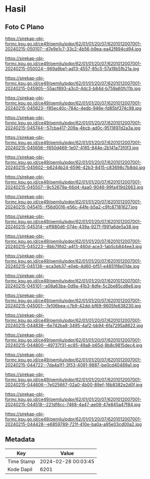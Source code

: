 # Hasil

## Foto C Plano

https://sirekap-obj-formc.kpu.go.id/ce49/pemilu/pdpr/62/01/01/20/07/6201012007001-20240215-050107--d7e9e1c7-33c2-4b56-b9ea-ea42f894cd94.jpg

https://sirekap-obj-formc.kpu.go.id/ce49/pemilu/pdpr/62/01/01/20/07/6201012007001-20240215-050024--969a9be1-ad13-4557-85c5-57a19b5fb21a.jpg

https://sirekap-obj-formc.kpu.go.id/ce49/pemilu/pdpr/62/01/01/20/07/6201012007001-20240215-045905--55acf893-a3c0-4dc3-b84d-b759a60fc11b.jpg

https://sirekap-obj-formc.kpu.go.id/ce49/pemilu/pdpr/62/01/01/20/07/6201012007001-20240215-045823--f85ec40c-784c-4edb-946e-fd85bf374c98.jpg

https://sirekap-obj-formc.kpu.go.id/ce49/pemilu/pdpr/62/01/01/20/07/6201012007001-20240215-045744--57cba417-209a-4bcb-ad0c-9511897d2a3a.jpg

https://sirekap-obj-formc.kpu.go.id/ce49/pemilu/pdpr/62/01/01/20/07/6201012007001-20240215-045656--f650d469-1e07-4165-844e-2b141a73f0f3.jpg

https://sirekap-obj-formc.kpu.go.id/ce49/pemilu/pdpr/62/01/01/20/07/6201012007001-20240215-045602--b6244b24-6596-42b3-8415-c83698c7b8dd.jpg

https://sirekap-obj-formc.kpu.go.id/ce49/pemilu/pdpr/62/01/01/20/07/6201012007001-20240215-045507--9c52679a-66d4-4aa0-9046-99fa419d2663.jpg

https://sirekap-obj-formc.kpu.go.id/ce49/pemilu/pdpr/62/01/01/20/07/6201012007001-20240215-045415--f56d0016-e56c-44fe-b5a2-c9fc87181627.jpg

https://sirekap-obj-formc.kpu.go.id/ce49/pemilu/pdpr/62/01/01/20/07/6201012007001-20240215-045314--eff880d6-074e-439a-927f-f991a6de5a38.jpg

https://sirekap-obj-formc.kpu.go.id/ce49/pemilu/pdpr/62/01/01/20/07/6201012007001-20240215-045223--8bb79fd2-a4f3-460d-ace3-1ab5cb844ee3.jpg

https://sirekap-obj-formc.kpu.go.id/ce49/pemilu/pdpr/62/01/01/20/07/6201012007001-20240215-045138--eca3eb37-e0eb-4d60-bf51-e4851f8e01de.jpg

https://sirekap-obj-formc.kpu.go.id/ce49/pemilu/pdpr/62/01/01/20/07/6201012007001-20240215-045101--a08a63ba-0d9a-41b3-8dfe-5c2be85cd8e6.jpg

https://sirekap-obj-formc.kpu.go.id/ce49/pemilu/pdpr/62/01/01/20/07/6201012007001-20240215-045001--7e106bea-c7b9-42dd-bf69-9605fe638230.jpg

https://sirekap-obj-formc.kpu.go.id/ce49/pemilu/pdpr/62/01/01/20/07/6201012007001-20240215-044838--6e742ba8-3495-4af2-bb94-6fa7295a8622.jpg

https://sirekap-obj-formc.kpu.go.id/ce49/pemilu/pdpr/62/01/01/20/07/6201012007001-20240215-044800--49737f31-ec85-49a8-b65d-9b8c9815dec4.jpg

https://sirekap-obj-formc.kpu.go.id/ce49/pemilu/pdpr/62/01/01/20/07/6201012007001-20240215-044722--7da4a1f1-3f53-4091-9887-be0cd40489a1.jpg

https://sirekap-obj-formc.kpu.go.id/ce49/pemilu/pdpr/62/01/01/20/07/6201012007001-20240215-044606--7e025667-02a0-4b00-89ef-16b8382e2d0f.jpg

https://sirekap-obj-formc.kpu.go.id/ce49/pemilu/pdpr/62/01/01/20/07/6201012007001-20240215-044518--221df8cc-7468-4a47-ae08-47e845a47f84.jpg

https://sirekap-obj-formc.kpu.go.id/ce49/pemilu/pdpr/62/01/01/20/07/6201012007001-20240215-044428--e6859789-721f-410e-ba0a-a95e03cd00a2.jpg


## Metadata

| Key        | Value               |
| ---------- | ------------------- |
| Time Stamp | 2024-02-28 00:03:45 |
| Kode Dapil | 6201                |




